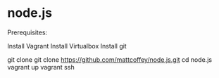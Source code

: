 node.js
=======

Prerequisites:

Install Vagrant
Install Virtualbox
Install git

git clone git clone https://github.com/mattcoffey/node.js.git
cd node.js
vagrant up
vagrant ssh

